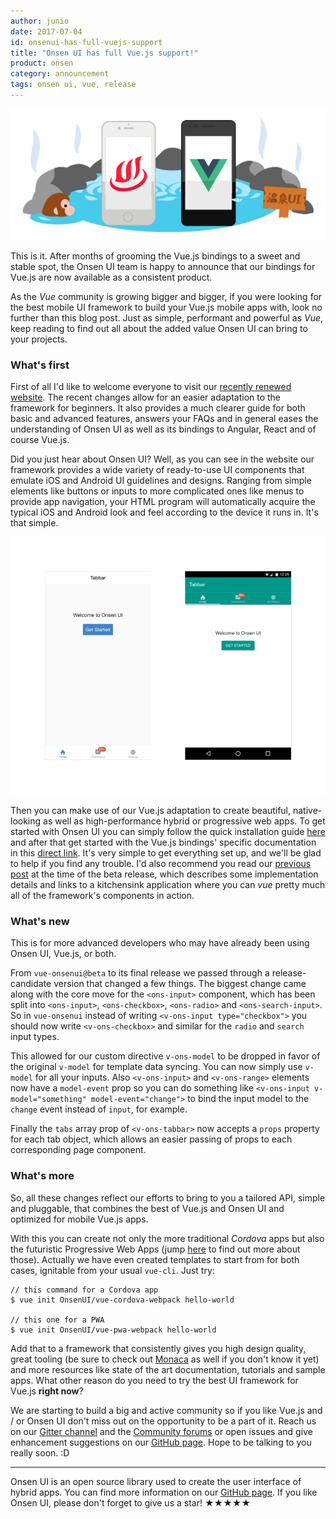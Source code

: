 ```yaml
---
author: junio
date: 2017-07-04
id: onsenui-has-full-vuejs-support
title: "Onsen UI has full Vue.js support!"
product: onsen
category: announcement
tags: onsen ui, vue, release
---
```


![Onsen UI and Vue.js](/blog/content/images/2017/Mar/onsen-vue.png)

This is it. After months of grooming the Vue.js bindings to a sweet and stable spot, the Onsen UI team is happy to announce that our bindings for Vue.js are now available as a consistent product.

As the *Vue* community is growing bigger and bigger, if you were looking for the best mobile UI framework to build your Vue.js mobile apps with, look no further than this blog post. Just as simple, performant and powerful as *Vue*, keep reading to find out all about the added value Onsen UI can bring to your projects.

<!-- more -->

### What's first

First of all I'd like to welcome everyone to visit our [recently renewed website](https://onsen.io/). The recent changes allow for an easier adaptation to the framework for beginners. It also provides a much clearer guide for both basic and advanced features, answers your FAQs and in general eases the understanding of Onsen UI as well as its bindings to Angular, React and of course Vue.js.

Did you just hear about Onsen UI? Well, as you can see in the website our framework provides a wide variety of ready-to-use UI components that emulate iOS and Android UI guidelines and designs. Ranging from simple elements like buttons or inputs to more complicated ones like menus to provide app navigation, your HTML program will automatically acquire the typical iOS and Android look and feel according to the device it runs in. It's that simple.

![Onsen UI example](/blog/content/images/2017/Jul/ui-example.jpeg)

Then you can make use of our Vue.js adaptation to create beautiful, native-looking as well as high-performance hybrid or progressive web apps. To get started with Onsen UI you can simply follow the quick installation guide [here](https://onsen.io/v2/guide/installation.html#installation) and after that get started with the Vue.js bindings' specific documentation in this [direct link](https://onsen.io/v2/guide/vue/index.html#vue-js). It's very simple to get everything set up, and we'll be glad to help if you find any trouble. I'd also recommend you read our [previous post](https://onsen.io/blog/vue-2-onseui-beta-release/) at the time of the beta release, which describes some implementation details and links to a kitchensink application where you can *vue* pretty much all of the framework's components in action.

### What's new

This is for more advanced developers who may have already been using Onsen UI, Vue.js, or both.

From `vue-onsenui@beta` to its final release we passed through a release-candidate version that changed a few things. The biggest change came along with the core move for the `<ons-input>` component, which has been split into `<ons-input>`, `<ons-checkbox>`, `<ons-radio>` and `<ons-search-input>`. So in `vue-onsenui` instead of writing `<v-ons-input type="checkbox">` you should now write `<v-ons-checkbox>` and similar for the `radio` and `search` input types.

This allowed for our custom directive `v-ons-model` to be dropped in favor of the original `v-model` for template data syncing. You can now simply use `v-model` for all your inputs. Also `<v-ons-input>` and `<v-ons-range>` elements now have a `model-event` prop so you can do something like `<v-ons-input v-model="something" model-event="change">` to bind the input model to the `change` event instead of `input`, for example.

Finally the `tabs` array prop of `<v-ons-tabbar>` now accepts a `props` property for each tab object, which allows an easier passing of props to each corresponding page component.

### What's more

So, all these changes reflect our efforts to bring to you a tailored API, simple and pluggable, that combines the best of Vue.js and Onsen UI and optimized for mobile Vue.js apps.

With this you can create not only the more traditional *Cordova* apps but also the futuristic Progressive Web Apps (jump [here](https://developers.google.com/web/progressive-web-apps/) to find out more about those). Actually we have even created templates to start from for both cases, ignitable from your usual `vue-cli`. Just try:

```
// this command for a Cordova app
$ vue init OnsenUI/vue-cordova-webpack hello-world

// this one for a PWA
$ vue init OnsenUI/vue-pwa-webpack hello-world
```

Add that to a framework that consistently gives you high design quality, great tooling (be sure to check out [Monaca](https://monaca.io/) as well if you don't know it yet) and more resources like state of the art documentation, tutorials and sample apps. What other reason do you need to try the best UI framework for Vue.js **right now**?

We are starting to build a big and active community so if you like Vue.js and / or Onsen UI don't miss out on the opportunity to be a part of it. Reach us on our [Gitter channel](https://gitter.im/OnsenUI/OnsenUI) and the [Community forums](https://community.onsen.io/) or open issues and give enhancement suggestions on our [GitHub page](https://github.com/OnsenUI/OnsenUI). Hope to be talking to you really soon. :D

---

Onsen UI is an open source library used to create the user interface of hybrid apps. You can find more information on our [GitHub page](https://github.com/OnsenUI/OnsenUI). If you like Onsen UI, please don't forget to give us a star! ★★★★★

